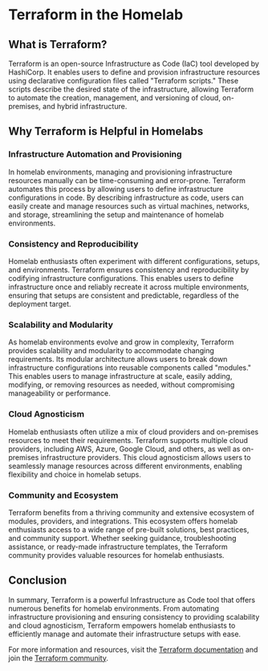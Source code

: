 # Terraform in the Homelab

## What is Terraform?

Terraform is an open-source Infrastructure as Code (IaC) tool developed by HashiCorp. It enables users to define and provision infrastructure resources using declarative configuration files called "Terraform scripts." These scripts describe the desired state of the infrastructure, allowing Terraform to automate the creation, management, and versioning of cloud, on-premises, and hybrid infrastructure.

## Why Terraform is Helpful in Homelabs

### Infrastructure Automation and Provisioning

In homelab environments, managing and provisioning infrastructure resources manually can be time-consuming and error-prone. Terraform automates this process by allowing users to define infrastructure configurations in code. By describing infrastructure as code, users can easily create and manage resources such as virtual machines, networks, and storage, streamlining the setup and maintenance of homelab environments.

### Consistency and Reproducibility

Homelab enthusiasts often experiment with different configurations, setups, and environments. Terraform ensures consistency and reproducibility by codifying infrastructure configurations. This enables users to define infrastructure once and reliably recreate it across multiple environments, ensuring that setups are consistent and predictable, regardless of the deployment target.

### Scalability and Modularity

As homelab environments evolve and grow in complexity, Terraform provides scalability and modularity to accommodate changing requirements. Its modular architecture allows users to break down infrastructure configurations into reusable components called "modules." This enables users to manage infrastructure at scale, easily adding, modifying, or removing resources as needed, without compromising manageability or performance.

### Cloud Agnosticism

Homelab enthusiasts often utilize a mix of cloud providers and on-premises resources to meet their requirements. Terraform supports multiple cloud providers, including AWS, Azure, Google Cloud, and others, as well as on-premises infrastructure providers. This cloud agnosticism allows users to seamlessly manage resources across different environments, enabling flexibility and choice in homelab setups.

### Community and Ecosystem

Terraform benefits from a thriving community and extensive ecosystem of modules, providers, and integrations. This ecosystem offers homelab enthusiasts access to a wide range of pre-built solutions, best practices, and community support. Whether seeking guidance, troubleshooting assistance, or ready-made infrastructure templates, the Terraform community provides valuable resources for homelab enthusiasts.

## Conclusion

In summary, Terraform is a powerful Infrastructure as Code tool that offers numerous benefits for homelab environments. From automating infrastructure provisioning and ensuring consistency to providing scalability and cloud agnosticism, Terraform empowers homelab enthusiasts to efficiently manage and automate their infrastructure setups with ease.

For more information and resources, visit the [Terraform documentation](https://www.terraform.io/docs/index.html) and join the [Terraform community](https://www.terraform.io/community.html).
